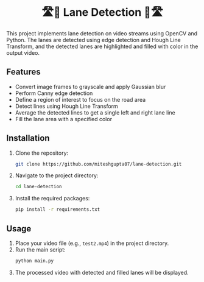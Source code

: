 <div align="center">
<h1> 🛣️🚗 Lane Detection 🚗🛣️ </h1>
</div>
This project implements lane detection on video streams using OpenCV and Python. The lanes are detected using edge detection and Hough Line Transform, and the detected lanes are highlighted and filled with color in the output video.

## Features

- Convert image frames to grayscale and apply Gaussian blur
- Perform Canny edge detection
- Define a region of interest to focus on the road area
- Detect lines using Hough Line Transform
- Average the detected lines to get a single left and right lane line
- Fill the lane area with a specified color

## Installation

1. Clone the repository:
    ```sh
    git clone https://github.com/miteshgupta07/lane-detection.git
    ```
2. Navigate to the project directory:
    ```sh
    cd lane-detection
    ```
3. Install the required packages:
    ```sh
    pip install -r requirements.txt
    ```

## Usage

1. Place your video file (e.g., `test2.mp4`) in the project directory.
2. Run the main script:
    ```sh
    python main.py
    ```
3. The processed video with detected and filled lanes will be displayed.
